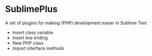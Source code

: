 # SublimePlus
A set of plugins for making (PHP) development easier in Sublime Text

- Insert class variable
- Insert line ending
- New PHP class
- Import interface methods